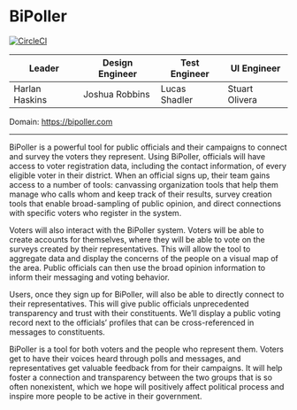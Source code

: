 # BiPoller
[![CircleCI](https://circleci.com/gh/harlanhaskins/BiPoller.svg?style=svg&circle-token=e813a3ac50a90a344f7601d537115f954efa34f6)](https://circleci.com/gh/harlanhaskins/BiPoller)

| Leader | Design Engineer | Test Engineer | UI Engineer |
|--------|-----------------|---------------|-------------|
| Harlan Haskins | Joshua Robbins | Lucas Shadler | Stuart Olivera |

Domain: https://bipoller.com

---

BiPoller is a powerful tool for public officials and their campaigns to connect and survey the voters they represent. Using BiPoller, officials will have access to voter registration data, including the contact information, of every eligible voter in their district. When an official signs up, their team gains access to a number of tools: canvassing organization tools that help them manage who calls whom and keep track of their results, survey creation tools that enable broad-sampling of public opinion, and direct connections with specific voters who register in the system.

Voters will also interact with the BiPoller system. Voters will be able to create accounts for themselves, where they will be able to vote on the surveys created by their representatives. This will allow the tool to aggregate data and display the concerns of the people on a visual map of the area. Public officials can then use the broad opinion information to inform their messaging and voting behavior.

Users, once they sign up for BiPoller, will also be able to directly connect to their representatives. This will give public officials unprecedented transparency and trust with their constituents. We’ll display a public voting record next to the officials’ profiles that can be cross-referenced in messages to constituents.

BiPoller is a tool for both voters and the people who represent them. Voters get to have their voices heard through polls and messages, and representatives get valuable feedback from for their campaigns. It will help foster a connection and transparency between the two groups that is so often nonexistent, which we hope will positively affect political process and inspire more people to be active in their government.
